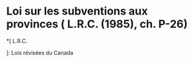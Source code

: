 #  Loi sur les subventions aux provinces (  L.R.C.  (1985), ch. P-26)

  *[
 L.R.C.

]: Lois révisées du Canada

